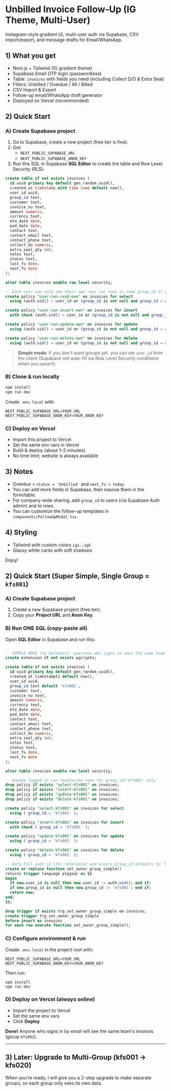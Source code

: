 
# Unbilled Invoice Follow‑Up (IG Theme, Multi‑User)

Instagram-style gradient UI, multi-user auth via Supabase, CSV import/export, and message drafts for Email/WhatsApp.

## 1) What you get
- Next.js + Tailwind (IG gradient theme)
- Supabase Email OTP login (passwordless)
- Table: `invoices` with fields you need (including Collect D/O & Extra Seal)
- Filters: Unbilled / Overdue / All / Billed
- CSV Import & Export
- Follow-up email/WhatsApp draft generator
- Deployed on Vercel (recommended)

## 2) Quick Start

### A) Create Supabase project
1. Go to Supabase, create a new project (free tier is fine).
2. Get:
   - `NEXT_PUBLIC_SUPABASE_URL`
   - `NEXT_PUBLIC_SUPABASE_ANON_KEY`
3. Run this SQL in Supabase **SQL Editor** to create the table and Row Level Security (RLS):

```sql
create table if not exists invoices (
  id uuid primary key default gen_random_uuid(),
  created_at timestamp with time zone default now(),
  user_id uuid,
  group_id text,
  customer text,
  invoice_no text,
  amount numeric,
  currency text,
  eta_date date,
  pod_date date,
  contact text,
  contact_email text,
  contact_phone text,
  collect_do numeric,
  extra_seal_qty int,
  notes text,
  status text,
  last_fu date,
  next_fu date
);

alter table invoices enable row level security;

-- Each user can only see their own rows (or rows in same group_id if you set equal group_id manually)
create policy "user-can-read-own" on invoices for select
  using (auth.uid() = user_id or (group_id is not null and group_id = auth.jwt()->>'user_metadata'->>'group_id'));

create policy "user-can-insert-own" on invoices for insert
  with check (auth.uid() = user_id or (group_id is not null and group_id = auth.jwt()->>'user_metadata'->>'group_id'));

create policy "user-can-update-own" on invoices for update
  using (auth.uid() = user_id or (group_id is not null and group_id = auth.jwt()->>'user_metadata'->>'group_id'));

create policy "user-can-delete-own" on invoices for delete
  using (auth.uid() = user_id or (group_id is not null and group_id = auth.jwt()->>'user_metadata'->>'group_id'));
```

> **Simple mode**: If you don't want groups yet, you can set `user_id` from the client (Supabase will auto-fill via Row Level Security conditions when you upsert).

### B) Clone & run locally
```bash
npm install
npm run dev
```
Create `.env.local` with:
```
NEXT_PUBLIC_SUPABASE_URL=YOUR_URL
NEXT_PUBLIC_SUPABASE_ANON_KEY=YOUR_ANON_KEY
```

### C) Deploy on Vercel
- Import this project to Vercel
- Set the same env vars in Vercel
- Build & deploy (about 1–2 minutes)
- No time limit; website is always available

## 3) Notes
- Overdue = `status = 'Unbilled'` and `next_fu < today`
- You can add more fields in Supabase, then expose them in the form/table.
- For company-wide sharing, add `group_id` to users (via Supabase Auth admin) and to rows.
- You can customize the follow-up templates in `components/FollowUpModal.tsx`.

## 4) Styling
- Tailwind with custom colors `ig1..ig5`
- Glassy white cards with soft shadows

Enjoy!

## 2) Quick Start (Super Simple, Single Group = `kfs001`)

### A) Create Supabase project
1. Create a new Supabase project (free tier).
2. Copy your **Project URL** and **Anon Key**.

### B) Run ONE SQL (copy-paste all)
Open **SQL Editor** in Supabase and run this:
```sql

-- SIMPLE MODE (no metadata): everyone who signs in sees the same team data (group_id = 'kfs001')
create extension if not exists pgcrypto;

create table if not exists invoices (
  id uuid primary key default gen_random_uuid(),
  created_at timestamptz default now(),
  user_id uuid,
  group_id text default 'kfs001',
  customer text,
  invoice_no text,
  amount numeric,
  currency text,
  eta_date date,
  pod_date date,
  contact text,
  contact_email text,
  contact_phone text,
  collect_do numeric,
  extra_seal_qty int,
  notes text,
  status text,
  last_fu date,
  next_fu date
);

alter table invoices enable row level security;

-- Anyone logged in can read/write rows for group_id='kfs001' only
drop policy if exists "select-kfs001" on invoices;
drop policy if exists "insert-kfs001" on invoices;
drop policy if exists "update-kfs001" on invoices;
drop policy if exists "delete-kfs001" on invoices;

create policy "select-kfs001" on invoices for select
  using ( group_id = 'kfs001' );

create policy "insert-kfs001" on invoices for insert
  with check ( group_id = 'kfs001' );

create policy "update-kfs001" on invoices for update
  using ( group_id = 'kfs001' );

create policy "delete-kfs001" on invoices for delete
  using ( group_id = 'kfs001' );

-- Auto-fill user_id (for reference) and ensure group_id defaults to 'kfs001'
create or replace function set_owner_group_simple()
returns trigger language plpgsql as $$
begin
  if new.user_id is null then new.user_id := auth.uid(); end if;
  if new.group_id is null then new.group_id := 'kfs001'; end if;
  return new;
end;
$$;

drop trigger if exists trg_set_owner_group_simple on invoices;
create trigger trg_set_owner_group_simple
before insert on invoices
for each row execute function set_owner_group_simple();

```

### C) Configure environment & run
Create `.env.local` in the project root with:
```
NEXT_PUBLIC_SUPABASE_URL=YOUR_URL
NEXT_PUBLIC_SUPABASE_ANON_KEY=YOUR_ANON_KEY
```
Then run:
```
npm install
npm run dev
```

### D) Deploy on Vercel (always online)
- Import the project to Vercel
- Set the same env vars
- Click **Deploy**

**Done!** Anyone who signs in by email will see the same team's invoices (group `kfs001`).

---

## 3) Later: Upgrade to Multi-Group (kfs001 → kfs020)
When you're ready, I will give you a 2-step upgrade to make separate groups, so each group only sees its own data.
